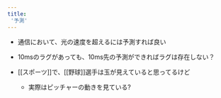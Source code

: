 ```yaml
---
title:
 '予測'
---
```


- 通信において、光の速度を超えるには予測すれば良い
- 10msのラグがあっても、10ms先の予測ができればラグは存在しない？

- [[スポーツ]]で、[[野球]]選手は玉が見えていると思ってるけど
    - 実際はピッチャーの動きを見ている?